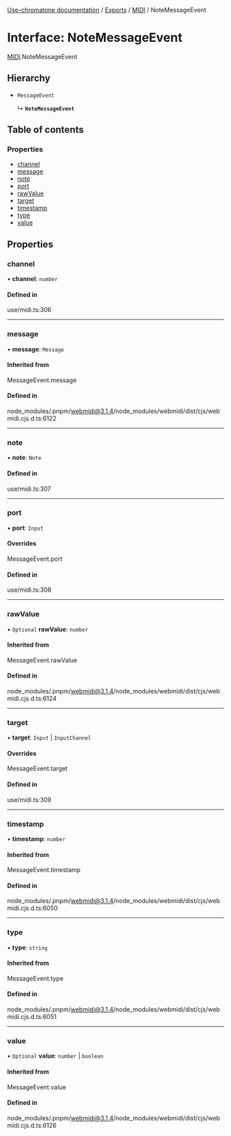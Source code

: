 [Use-chromatone documentation](../README.md) / [Exports](../modules.md) / [MIDI](../modules/MIDI.md) / NoteMessageEvent

# Interface: NoteMessageEvent

[MIDI](../modules/MIDI.md).NoteMessageEvent

## Hierarchy

- `MessageEvent`

  ↳ **`NoteMessageEvent`**

## Table of contents

### Properties

- [channel](MIDI.NoteMessageEvent.md#channel)
- [message](MIDI.NoteMessageEvent.md#message)
- [note](MIDI.NoteMessageEvent.md#note)
- [port](MIDI.NoteMessageEvent.md#port)
- [rawValue](MIDI.NoteMessageEvent.md#rawvalue)
- [target](MIDI.NoteMessageEvent.md#target)
- [timestamp](MIDI.NoteMessageEvent.md#timestamp)
- [type](MIDI.NoteMessageEvent.md#type)
- [value](MIDI.NoteMessageEvent.md#value)

## Properties

### channel

• **channel**: `number`

#### Defined in

use/midi.ts:306

___

### message

• **message**: `Message`

#### Inherited from

MessageEvent.message

#### Defined in

node_modules/.pnpm/webmidi@3.1.4/node_modules/webmidi/dist/cjs/webmidi.cjs.d.ts:6122

___

### note

• **note**: `Note`

#### Defined in

use/midi.ts:307

___

### port

• **port**: `Input`

#### Overrides

MessageEvent.port

#### Defined in

use/midi.ts:308

___

### rawValue

• `Optional` **rawValue**: `number`

#### Inherited from

MessageEvent.rawValue

#### Defined in

node_modules/.pnpm/webmidi@3.1.4/node_modules/webmidi/dist/cjs/webmidi.cjs.d.ts:6124

___

### target

• **target**: `Input` \| `InputChannel`

#### Overrides

MessageEvent.target

#### Defined in

use/midi.ts:309

___

### timestamp

• **timestamp**: `number`

#### Inherited from

MessageEvent.timestamp

#### Defined in

node_modules/.pnpm/webmidi@3.1.4/node_modules/webmidi/dist/cjs/webmidi.cjs.d.ts:6050

___

### type

• **type**: `string`

#### Inherited from

MessageEvent.type

#### Defined in

node_modules/.pnpm/webmidi@3.1.4/node_modules/webmidi/dist/cjs/webmidi.cjs.d.ts:6051

___

### value

• `Optional` **value**: `number` \| `boolean`

#### Inherited from

MessageEvent.value

#### Defined in

node_modules/.pnpm/webmidi@3.1.4/node_modules/webmidi/dist/cjs/webmidi.cjs.d.ts:6126

